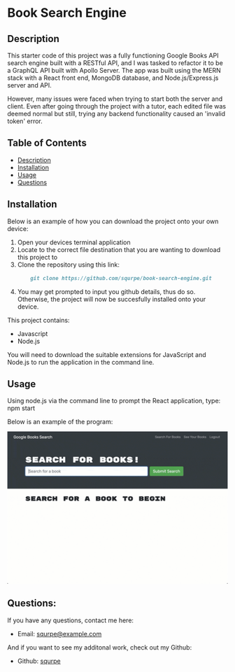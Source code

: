 # Book Search Engine 

  ## Description
  This starter code of this project was a fully functioning Google Books API search engine built with a RESTful API, and I was tasked to refactor it to be a GraphQL API built with Apollo Server. The app was built using the MERN stack with a React front end, MongoDB database, and Node.js/Express.js server and API.

  However, many issues were faced when trying to start both the server and client. Even after going through the project with a tutor, each edited file was deemed normal but still, trying any backend functionality caused an 'invalid token' error.
  
  ## Table of Contents 
  - [Description](#description)
  - [Installation](#installation)
  - [Usage](#usage)
  - [Questions](#questions)

  ## Installation
   Below is an example of how you can download the project onto your own device:

  1. Open your devices terminal application
  2. Locate to the correct file destination that you are wanting to download this project to
  3. Clone the repository using this link: 
      ```md
          git clone https://github.com/squrpe/book-search-engine.git
      ```
  4. You may get prompted to input you github details, thus do so. Otherwise, the project will now be succesfully installed onto your device.

  This project contains:
  - Javascript
  - Node.js

  You will need to download the suitable extensions for JavaScript and Node.js to run the application in the command line.

  ## Usage

Using node.js via the command line to prompt the React application, type: npm start

  Below is an example of the program:

  ![](./server/utils/21-mern-homework-demo-01.gif)

  ## Questions:
  If you have any questions, contact me here:
  - Email: squrpe@example.com

  And if you want to see my additonal work, check out my Github:
  - Github: [squrpe](https://github.com/squrpe)